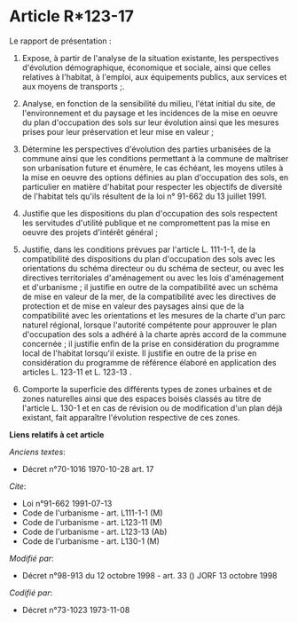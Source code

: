 # Article R*123-17

Le rapport de présentation :

1. Expose, à partir de l'analyse de la situation existante, les perspectives d'évolution démographique, économique et
sociale, ainsi que celles relatives à l'habitat, à l'emploi, aux équipements publics, aux services et aux moyens de
transports ;.

2. Analyse, en fonction de la sensibilité du milieu, l'état initial du site, de l'environnement et du paysage et les
incidences de la mise en oeuvre du plan d'occupation des sols sur leur évolution ainsi que les mesures prises pour leur
préservation et leur mise en valeur ;

3. Détermine les perspectives d'évolution des parties urbanisées de la commune ainsi que les conditions permettant à la
commune de maîtriser son urbanisation future et énumère, le cas échéant, les moyens utiles à la mise en oeuvre des options
définies au plan d'occupation des sols, en particulier en matière d'habitat pour respecter les objectifs de diversité de
l'habitat tels qu'ils résultent de la loi n° 91-662 du 13 juillet 1991.

4. Justifie que les dispositions du plan d'occupation des sols respectent les servitudes d'utilité publique et ne
compromettent pas la mise en oeuvre des projets d'intérêt général ;

5. Justifie, dans les conditions prévues par l'article L. 111-1-1, de la compatibilité des dispositions du plan d'occupation
des sols avec les orientations du schéma directeur ou du schéma de secteur, ou avec les directives territoriales
d'aménagement ou avec les lois d'aménagement et d'urbanisme ; il justifie en outre de la compatibilité avec un schéma de mise
en valeur de la mer, de la compatibilité avec les directives de protection et de mise en valeur des paysages ainsi que de la
compatibilité avec les orientations et les mesures de la charte d'un parc naturel régional, lorsque l'autorité compétente
pour approuver le plan d'occupation des sols a adhéré à la charte après accord de la commune concernée ; il justifie enfin de
la prise en considération du programme local de l'habitat lorsqu'il existe. Il justifie en outre de la prise en considération
du programme de référence élaboré en application des articles L. 123-11 et L. 123-13 .

6. Comporte la superficie des différents types de zones urbaines et de zones naturelles ainsi que des espaces boisés classés
au titre de l'article L. 130-1 et en cas de révision ou de modification d'un plan déjà existant, fait apparaître l'évolution
respective de ces zones.

**Liens relatifs à cet article**

_Anciens textes_:

  - Décret n°70-1016 1970-10-28 art. 17

_Cite_:

  - Loi n°91-662 1991-07-13
  - Code de l'urbanisme - art. L111-1-1 (M)
  - Code de l'urbanisme - art. L123-11 (M)
  - Code de l'urbanisme - art. L123-13 (Ab)
  - Code de l'urbanisme - art. L130-1 (M)

_Modifié par_:

  - Décret n°98-913 du 12 octobre 1998 - art. 33 () JORF 13 octobre 1998

_Codifié par_:

  - Décret n°73-1023 1973-11-08

